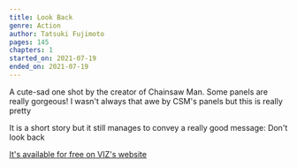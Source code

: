 ```yaml
---
title: Look Back
genre: Action
author: Tatsuki Fujimoto
pages: 145
chapters: 1
started_on: 2021-07-19
ended_on: 2021-07-19
---
```


A cute-sad one shot by the creator of Chainsaw Man. Some panels are really gorgeous! I wasn't always that awe by CSM's panels but this is really pretty

It is a short story but it still manages to convey a really good message: Don't look back

[It's available for free on VIZ's website](https://www.viz.com/shonenjump/chapters/look-back?locale=en)
